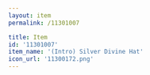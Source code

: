 ```yaml
---
layout: item
permalink: /11301007

title: Item
id: '11301007'
item_name: '(Intro) Silver Divine Hat'
icon_url: '11300172.png'
---
```

